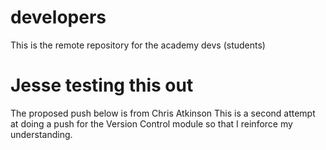 # developers

This is the remote repository for the academy devs (students)

# Jesse testing this out

The proposed push below is from Chris Atkinson
This is a second attempt at doing a push for the Version Control module so that I reinforce my understanding.